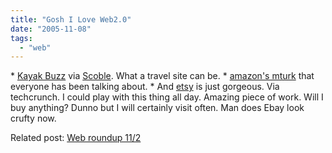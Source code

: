```yaml
---
title: "Gosh I Love Web2.0"
date: "2005-11-08"
tags: 
  - "web"
---
```


\* [Kayak Buzz](http://www.kayak.com/h/buzz/) via [Scoble](http://scobleizer.wordpress.com/2005/11/06/kayak-buzz-brings-best-airfares/). What a travel site can be. \* [amazon's mturk](http://www.mturk.com/mturk/welcome) that everyone has been talking about. \* And [etsy](http://www.etsy.com/index.php) is just gorgeous. Via techcrunch. I could play with this thing all day. Amazing piece of work. Will I buy anything? Dunno but I will certainly visit often. Man does Ebay look crufty now.

Related post: [Web roundup 11/2](http://www.theludwigs.com/2005/11/web_roundup_112.html)
